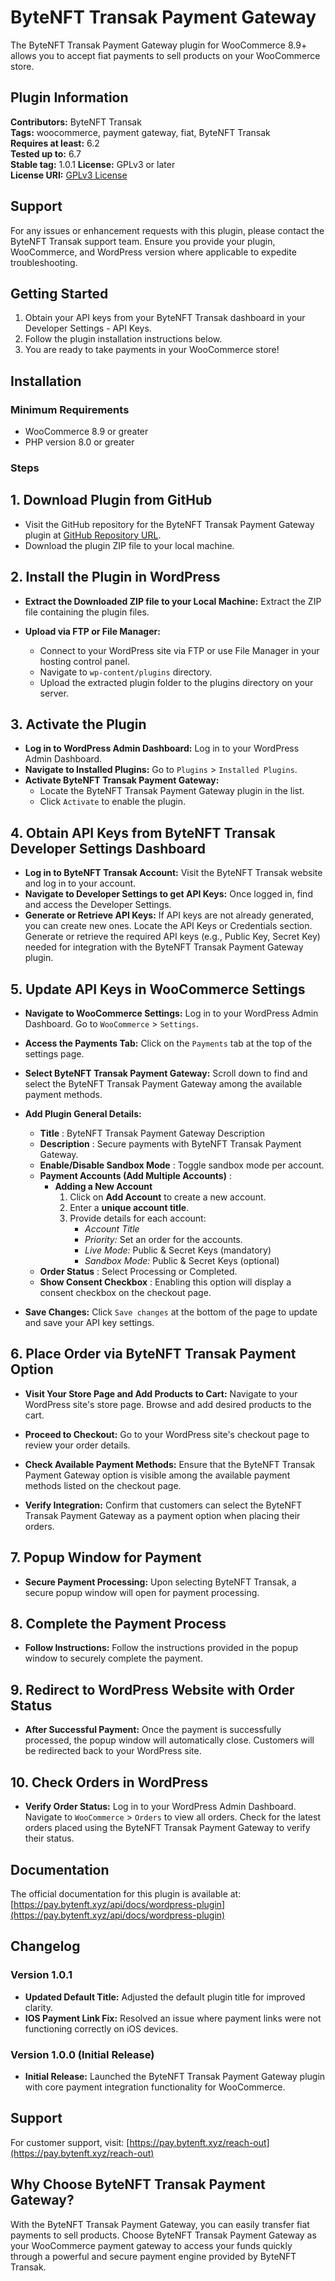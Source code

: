 # ByteNFT Transak Payment Gateway

The ByteNFT Transak Payment Gateway plugin for WooCommerce 8.9+ allows you to accept fiat payments to sell products on your WooCommerce store.

## Plugin Information

**Contributors:** ByteNFT Transak  
**Tags:** woocommerce, payment gateway, fiat, ByteNFT Transak  
**Requires at least:** 6.2  
**Tested up to:** 6.7  
**Stable tag:** 1.0.1
**License:** GPLv3 or later  
**License URI:** [GPLv3 License](https://www.gnu.org/licenses/gpl-3.0.html)

## Support

For any issues or enhancement requests with this plugin, please contact the ByteNFT Transak support team. Ensure you provide your plugin, WooCommerce, and WordPress version where applicable to expedite troubleshooting.

## Getting Started

1. Obtain your API keys from your ByteNFT Transak dashboard in your Developer Settings - API Keys.
2. Follow the plugin installation instructions below.
3. You are ready to take payments in your WooCommerce store!

## Installation

### Minimum Requirements

- WooCommerce 8.9 or greater
- PHP version 8.0 or greater

### Steps

## 1. Download Plugin from GitHub

- Visit the GitHub repository for the ByteNFT Transak Payment Gateway plugin at [GitHub Repository URL](https://github.com/bytenft/bytenft-transak-payment-gateway).
- Download the plugin ZIP file to your local machine.

## 2. Install the Plugin in WordPress

- **Extract the Downloaded ZIP file to your Local Machine:**
  Extract the ZIP file containing the plugin files.

- **Upload via FTP or File Manager:**
  - Connect to your WordPress site via FTP or use File Manager in your hosting control panel.
  - Navigate to `wp-content/plugins` directory.
  - Upload the extracted plugin folder to the plugins directory on your server.

## 3. Activate the Plugin

- **Log in to WordPress Admin Dashboard:**
  Log in to your WordPress Admin Dashboard.
- **Navigate to Installed Plugins:**
  Go to `Plugins` > `Installed Plugins`.
- **Activate ByteNFT Transak Payment Gateway:**
  - Locate the ByteNFT Transak Payment Gateway plugin in the list.
  - Click `Activate` to enable the plugin.

## 4. Obtain API Keys from ByteNFT Transak Developer Settings Dashboard

- **Log in to ByteNFT Transak Account:**
  Visit the ByteNFT Transak website and log in to your account.
- **Navigate to Developer Settings to get API Keys:**
  Once logged in, find and access the Developer Settings.
- **Generate or Retrieve API Keys:**
  If API keys are not already generated, you can create new ones.
  Locate the API Keys or Credentials section.
  Generate or retrieve the required API keys (e.g., Public Key, Secret Key) needed for integration with the ByteNFT Transak Payment Gateway plugin.

## 5. Update API Keys in WooCommerce Settings

- **Navigate to WooCommerce Settings:**
  Log in to your WordPress Admin Dashboard.
  Go to `WooCommerce` > `Settings`.
- **Access the Payments Tab:**
  Click on the `Payments` tab at the top of the settings page.
- **Select ByteNFT Transak Payment Gateway:**
  Scroll down to find and select the ByteNFT Transak Payment Gateway among the available payment methods.

- **Add Plugin General Details:**

  - **Title** : ByteNFT Transak Payment Gateway
    Description
  - **Description** : Secure payments with ByteNFT Transak Payment Gateway.
  - **Enable/Disable Sandbox Mode** : Toggle sandbox mode per account.
  - **Payment Accounts (Add Multiple Accounts)** :
    - **Adding a New Account**
      1. Click on **Add Account** to create a new account.
      2. Enter a **unique account title**.
      3. Provide details for each account:
         - _Account Title_
         - _Priority:_ Set an order for the accounts.
         - _Live Mode:_ Public & Secret Keys (mandatory)
         - _Sandbox Mode:_ Public & Secret Keys (optional)
  - **Order Status** : Select Processing or Completed.
  - **Show Consent Checkbox** : Enabling this option will display a consent checkbox on the checkout page.

- **Save Changes:**
  Click `Save changes` at the bottom of the page to update and save your API key settings.

## 6. Place Order via ByteNFT Transak Payment Option

- **Visit Your Store Page and Add Products to Cart:**
  Navigate to your WordPress site's store page.
  Browse and add desired products to the cart.

- **Proceed to Checkout:**
  Go to your WordPress site's checkout page to review your order details.

- **Check Available Payment Methods:**
  Ensure that the ByteNFT Transak Payment Gateway option is visible among the available payment methods listed on the checkout page.

- **Verify Integration:**
  Confirm that customers can select the ByteNFT Transak Payment Gateway as a payment option when placing their orders.

## 7. Popup Window for Payment

- **Secure Payment Processing:**
  Upon selecting ByteNFT Transak, a secure popup window will open for payment processing.

## 8. Complete the Payment Process

- **Follow Instructions:**
  Follow the instructions provided in the popup window to securely complete the payment.

## 9. Redirect to WordPress Website with Order Status

- **After Successful Payment:**
  Once the payment is successfully processed, the popup window will automatically close.
  Customers will be redirected back to your WordPress site.

## 10. Check Orders in WordPress

- **Verify Order Status:**
  Log in to your WordPress Admin Dashboard.
  Navigate to `WooCommerce` > `Orders` to view all orders.
  Check for the latest orders placed using the ByteNFT Transak Payment Gateway to verify their status.

## Documentation

The official documentation for this plugin is available at: [https://pay.bytenft.xyz/api/docs/wordpress-plugin](https://pay.bytenft.xyz/api/docs/wordpress-plugin)

## Changelog

### Version 1.0.1

- **Updated Default Title:** Adjusted the default plugin title for improved clarity.
- **IOS Payment Link Fix:** Resolved an issue where payment links were not functioning correctly on iOS devices.

### Version 1.0.0 (Initial Release)

- **Initial Release:** Launched the ByteNFT Transak Payment Gateway plugin with core payment integration functionality for WooCommerce.

## Support

For customer support, visit: [https://pay.bytenft.xyz/reach-out](https://pay.bytenft.xyz/reach-out)

## Why Choose ByteNFT Transak Payment Gateway?

With the ByteNFT Transak Payment Gateway, you can easily transfer fiat payments to sell products. Choose ByteNFT Transak Payment Gateway as your WooCommerce payment gateway to access your funds quickly through a powerful and secure payment engine provided by ByteNFT Transak.
